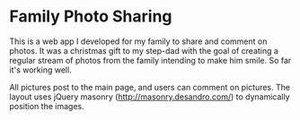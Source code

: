 # Family Photo Sharing

This is a web app I developed for my family to share and comment on photos.  It was a christmas gift to my step-dad with the goal of creating a regular stream of photos from the family intending to make him smile.  So far it's working well.

All pictures post to the main page, and users can comment on pictures.  The layout uses jQuery masonry (http://masonry.desandro.com/) to dynamically position the images.